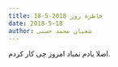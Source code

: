 ```yaml
---
title: خاطره روز 2018-5-18
date: 2018-5-18
author: شعبان محمد حسنی
---
```


اصلا یادم نمیاد امروز چی کار کردم.